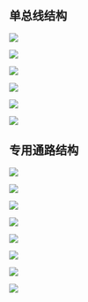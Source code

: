 ## 单总线结构

![](images/Pasted%20image%2020241206023425.png)

![](images/Pasted%20image%2020241206024233.png)

![](images/Pasted%20image%2020241206024802.png)

![](images/Pasted%20image%2020241206024830.png)

![](images/Pasted%20image%2020241206024939.png)

![](images/Pasted%20image%2020241206025030.png)

## 专用通路结构

![](images/Pasted%20image%2020241206025146.png)

![](images/Pasted%20image%2020241206025928.png)

![](images/Pasted%20image%2020241206030059.png)

![](images/Pasted%20image%2020241206030257.png)

![](images/Pasted%20image%2020241206030422.png)

![](images/Pasted%20image%2020241206030532.png)

![](images/Pasted%20image%2020241206030611.png)

![](images/Pasted%20image%2020241206030716.png)


